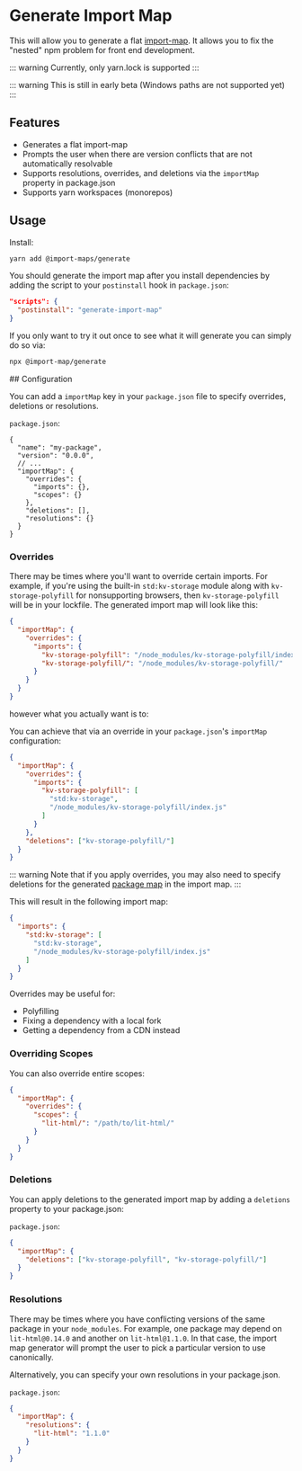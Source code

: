 # Generate Import Map

[//]: # (AUTO INSERT HEADER PREPUBLISH)

This will allow you to generate a flat [import-map](https://github.com/WICG/import-maps).
It allows you to fix the "nested" npm problem for front end development.

::: warning
Currently, only yarn.lock is supported
:::

::: warning
This is still in early beta (Windows paths are not supported yet)
:::

## Features
- Generates a flat import-map
- Prompts the user when there are version conflicts that are not automatically resolvable
- Supports resolutions, overrides, and deletions via the `importMap` property in package.json
- Supports yarn workspaces (monorepos)

## Usage

Install:

```bash
yarn add @import-maps/generate
```

You should generate the import map after you install dependencies by adding the script to your `postinstall` hook in `package.json`:

```json
"scripts": {
  "postinstall": "generate-import-map"
}
```

If you only want to try it out once to see what it will generate you can simply do so via:

```bash
npx @import-map/generate
```

## Configuration

You can add a `importMap` key in your `package.json` file to specify overrides, deletions or resolutions.

`package.json`:
```
{
  "name": "my-package",
  "version": "0.0.0",
  // ...
  "importMap": {
    "overrides": {
      "imports": {},
      "scopes": {}
    },
    "deletions": [],
    "resolutions": {}
  }
}
```

### Overrides

There may be times where you'll want to override certain imports. For example, if you're using the built-in `std:kv-storage` module along with `kv-storage-polyfill` for nonsupporting browsers, then `kv-storage-polyfill`  will be in your lockfile. The generated import map will look like this:

```json
{
  "importMap": {
    "overrides": {
      "imports": {
        "kv-storage-polyfill": "/node_modules/kv-storage-polyfill/index.js",
        "kv-storage-polyfill/": "/node_modules/kv-storage-polyfill/"
      }
    }
  }
}
```

however what you actually want is to:

You can achieve that via an override in your `package.json`'s `importMap` configuration:

```json
{
  "importMap": {
    "overrides": {
      "imports": {
        "kv-storage-polyfill": [
          "std:kv-storage",
          "/node_modules/kv-storage-polyfill/index.js"
        ]
      }
    },
    "deletions": ["kv-storage-polyfill/"]
  }
}
```

::: warning
Note that if you apply overrides, you may also need to specify deletions for the generated [package map](https://github.com/WICG/import-maps#packages-via-trailing-slashes) in the import map.
:::

This will result in the following import map:
```json
{
  "imports": {
    "std:kv-storage": [
      "std:kv-storage",
      "/node_modules/kv-storage-polyfill/index.js"
    ]
  }
}
```

Overrides may be useful for:
- Polyfilling
- Fixing a dependency with a local fork
- Getting a dependency from a CDN instead

### Overriding Scopes

You can also override entire scopes:

```json
{
  "importMap": {
    "overrides": {
      "scopes": {
        "lit-html/": "/path/to/lit-html/"
      }
    }
  }
}
```


### Deletions

You can apply deletions to the generated import map by adding a `deletions` property to your package.json:

`package.json`:
```json
{
  "importMap": {
    "deletions": ["kv-storage-polyfill", "kv-storage-polyfill/"]
  }
}
```

### Resolutions

There may be times where you have conflicting versions of the same package in your `node_modules`. For example, one package may depend on `lit-html@0.14.0` and another on `lit-html@1.1.0`. In that case, the import map generator will prompt the user to pick a particular version to use canonically.

Alternatively, you can specify your own resolutions in your package.json.

`package.json`:
```json
{
  "importMap": {
    "resolutions": {
      "lit-html": "1.1.0"
    }
  }
}
```
    
<script>
  export default {
    mounted() {
      const editLink = document.querySelector('.edit-link a');
      if (editLink) {
        const url = editLink.href;
        editLink.href = url.substr(0, url.indexOf('/master/')) + '/master/packages/import-maps-generate/README.md';
      }
    }
  }
</script>

